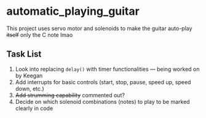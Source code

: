 # automatic_playing_guitar
This project uses servo motor and solenoids to make the guitar auto-play ~~itself~~ only the C note lmao

## Task List

 1. Look into replacing `delay()` with timer functionalities — being worked on by Keegan
 2. Add interrupts for basic controls (start, stop, pause, speed up, speed down, etc.)
 3. ~~Add strumming capability~~ commented out?
 4. Decide on which solenoid combinations (notes) to play to be marked clearly in code
